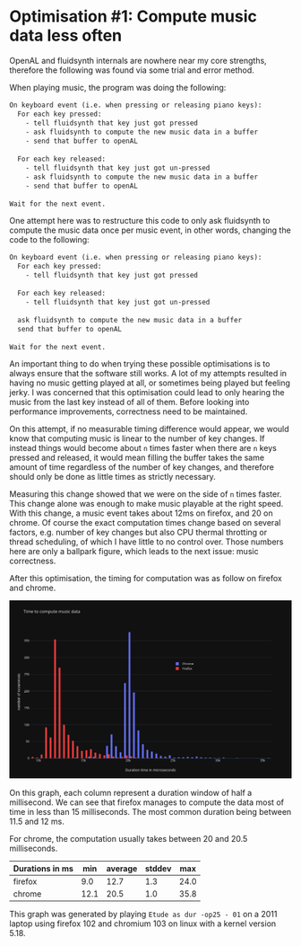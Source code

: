 # Optimisation #1: Compute music data less often

OpenAL and fluidsynth internals are nowhere near my core strengths, therefore the following was found via some
trial and error method.

When playing music, the program was doing the following:

```
On keyboard event (i.e. when pressing or releasing piano keys):
  For each key pressed:
    - tell fluidsynth that key just got pressed
    - ask fluidsynth to compute the new music data in a buffer
    - send that buffer to openAL

  For each key released:
    - tell fluidsynth that key just got un-pressed
    - ask fluidsynth to compute the new music data in a buffer
    - send that buffer to openAL

Wait for the next event.
```

One attempt here was to restructure this code to only ask fluidsynth to compute the music data once per music
event, in other words, changing the code to the following:

```
On keyboard event (i.e. when pressing or releasing piano keys):
  For each key pressed:
    - tell fluidsynth that key just got pressed

  For each key released:
    - tell fluidsynth that key just got un-pressed

  ask fluidsynth to compute the new music data in a buffer
  send that buffer to openAL

Wait for the next event.
```

An important thing to do when trying these possible optimisations is to always ensure that the software still
works. A lot of my attempts resulted in having no music getting played at all, or sometimes being played but
feeling jerky. I was concerned that this optimisation could lead to only hearing the music from the last key
instead of all of them. Before looking into performance improvements, correctness need to be maintained.

On this attempt, if no measurable timing difference would appear, we would know that computing music is linear
to the number of key changes. If instead things would become about `n` times faster when there are `n` keys
pressed and released, it would mean filling the buffer takes the same amount of time regardless of the number
of key changes, and therefore should only be done as little times as strictly necessary.

Measuring this change showed that we were on the side of `n` times faster. This change alone was enough to
make music playable at the right speed. With this change, a music event takes about 12ms on firefox, and 20
on chrome. Of course the exact computation times change based on several factors, e.g. number of key changes
but also CPU thermal throtting or thread scheduling, of which I have little to no control over. Those numbers
here are only a ballpark figure, which leads to the next issue: music correctness.

After this optimisation, the timing for computation was as follow on firefox and chrome.

![Graph showing histogram to time computation](./Time_to_compute_music_data.png)

On this graph, each column represent a duration window of half a millisecond.  We can see that firefox manages
to compute the data most of time in less than 15 milliseconds. The most common duration being between 11.5 and
12 ms.

For chrome, the computation usually takes between 20 and 20.5 milliseconds.

| Durations in ms | min  | average | stddev | max  |
|-----------------|------|---------|--------|------|
| firefox         | 9.0  | 12.7    | 1.3    | 24.0 |
| chrome          | 12.1 | 20.5    | 1.0    | 35.8 |

This graph was generated by playing `Etude as dur -op25 - 01` on a 2011 laptop using firefox 102 and chromium
103 on linux with a kernel version 5.18.

